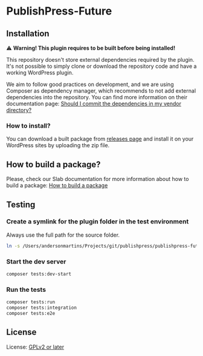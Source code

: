 # PublishPress-Future

## Installation

:warning: **Warning! This plugin requires to be built before being installed!**

This repository doesn't store external dependencies required by the plugin. It's not possible to simply clone or download the repository code and have a working WordPress plugin.

We aim to follow good practices on development, and we are using Composer as dependency manager, which recommends to not add external dependencies into the repository. You can find more information on their documentation page: [Should I commit the dependencies in my vendor directory?](https://getcomposer.org/doc/faqs/should-i-commit-the-dependencies-in-my-vendor-directory.md)

### How to install?

You can download a built package from [releases page](/releases/) and install it on your WordPress sites by uploading the zip file.

## How to build a package?

Please, check our Slab documentation for more information about how to build a package: [How to build a package](https://rambleventures.slab.com/posts/building-plugin-packages-odg3nll2)

## Testing

### Create a symlink for the plugin folder in the test environment

Always use the full path for the source folder.

```bash
ln -s /Users/andersonmartins/Projects/git/publishpress/publishpress-future/ ./tests/_wordpress/wp-content/plugins/post-expirator
```

### Start the dev server

```bash
composer tests:dev-start
```

### Run the tests

```bash
composer tests:run
composer tests:integration
composer tests:e2e
```

## License

License: [GPLv2 or later](http://www.gnu.org/licenses/gpl-2.0.html)
